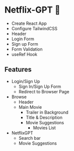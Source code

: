# Netflix-GPT 🫡

- Create React App
- Configure TailwindCSS
- Header
- Login Form
- Sign up Form
- Form Validation
- useRef Hook

## Features

- Login/Sign Up
  - Sign In/Sign Up Form
  - Redirect to Browser Page
- Browse
  - Header
  - Main Movie
    - Trailer in Background
    - Title & Description
    - Movie Suggestions
      - Movies List
- NetflixGPT
  - Search bar
  - Movie Suggestions
